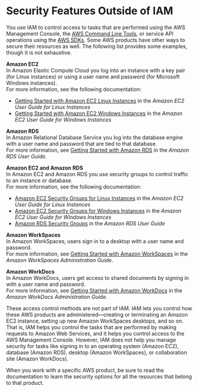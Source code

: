 # Security Features Outside of IAM<a name="introduction_security-outside-iam"></a>

You use IAM to control access to tasks that are performed using the AWS Management Console, the [AWS Command Line Tools](https://aws.amazon.com/tools/#Command_Line_Tools), or service API operations using the [AWS SDKs](https://aws.amazon.com/tools/)\. Some AWS products have other ways to secure their resources as well\. The following list provides some examples, though it is not exhaustive\. 

**Amazon EC2**  
In Amazon Elastic Compute Cloud you log into an instance with a key pair \(for Linux instances\) or using a user name and password \(for Microsoft Windows instances\)\.   
For more information, see the following documentation:   
+ [Getting Started with Amazon EC2 Linux Instances](http://docs.aws.amazon.com/AWSEC2/latest/UserGuide/EC2_GetStarted.html) in the *Amazon EC2 User Guide for Linux Instances*
+ [Getting Started with Amazon EC2 Windows Instances](http://docs.aws.amazon.com/AWSEC2/latest/WindowsGuide/EC2Win_GetStarted.html) in the *Amazon EC2 User Guide for Windows Instances*

**Amazon RDS**  
In Amazon Relational Database Service you log into the database engine with a user name and password that are tied to that database\.   
For more information, see [Getting Started with Amazon RDS](http://docs.aws.amazon.com/AmazonRDS/latest/UserGuide/CHAP_GettingStarted.html) in the *Amazon RDS User Guide*\. 

**Amazon EC2 and Amazon RDS**  
In Amazon EC2 and Amazon RDS you use security groups to control traffic to an instance or database\.   
For more information, see the following documentation:   
+ [Amazon EC2 Security Groups for Linux Instances](http://docs.aws.amazon.com/AWSEC2/latest/UserGuide/using-network-security.html) in the *Amazon EC2 User Guide for Linux Instances*
+ [Amazon EC2 Security Groups for Windows Instances](http://docs.aws.amazon.com/AWSEC2/latest/WindowsGuide/using-network-security.html) in the *Amazon EC2 User Guide for Windows Instances*
+ [Amazon RDS Security Groups](http://docs.aws.amazon.com/AmazonRDS/latest/UserGuide/Overview.RDSSecurityGroups.html) in the *Amazon RDS User Guide*

**Amazon WorkSpaces**  
In Amazon WorkSpaces, users sign in to a desktop with a user name and password\.   
For more information, see [Getting Started with Amazon WorkSpaces](http://docs.aws.amazon.com/workspaces/latest/adminguide/getting_started.html) in the *Amazon WorkSpaces Administration Guide*\. 

**Amazon WorkDocs**  
In Amazon WorkDocs, users get access to shared documents by signing in with a user name and password\.   
For more information, see [Getting Started with Amazon WorkDocs](http://docs.aws.amazon.com/workdocs/latest/adminguide/getting_started.html) in the *Amazon WorkDocs Administration Guide*\. 

These access control methods are not part of IAM\. IAM lets you control how these AWS products are administered—creating or terminating an Amazon EC2 instance, setting up new Amazon WorkSpaces desktops, and so on\. That is, IAM helps you control the tasks that are performed by making requests to Amazon Web Services, and it helps you control access to the AWS Management Console\. However, IAM does not help you manage security for tasks like signing in to an operating system \(Amazon EC2\), database \(Amazon RDS\), desktop \(Amazon WorkSpaces\), or collaboration site \(Amazon WorkDocs\)\.

When you work with a specific AWS product, be sure to read the documentation to learn the security options for all the resources that belong to that product\. 